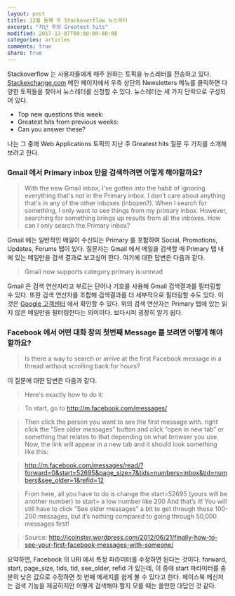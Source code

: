 ```yaml
---
layout: post
title: 12월 둘째 주 Stackoverflow 뉴스레터
excerpt: "지난 주의 Greatest hits"
modified: 2017-12-07T00:00:00-00:00
categories: articles
comments: true
share: true
---
```


Stackoverflow 는 사용자들에게 매주 원하는 토픽을 뉴스레터를 전송하고 있다. [Stackexchange.com](https://stackexchange.com/) 메인 페이지에서 우측 상단의 Newsletters 메뉴를 클릭하면 다양한 토픽들을 찾아서 뉴스레터를 신청할 수 있다. 뉴스레터는 세 가지 단락으로 구성되어 있다.
- Top new questions this week:
- Greatest hits from previous weeks:
- Can you answer these?

나는 그 중에 Web Applications 토픽의 지난 주 Greatest hits 질문 두 가지를 소개해보려고 한다.

### Gmail 에서 Primary inbox 만을 검색하려면 어떻게 해야할까요?

>With the new Gmail inbox, I've gotten into the habit of ignoring everything that's not in the Primary inbox. I don't care about anything that's in any of the other inboxes (inboxen?). When I search for something, I only want to see things from my primary inbox. However, searching for something brings up results from all the inboxes. How can I only search the Primary inbox?

Gmail 에는 일반적인 메일이 수신되는 Primary 를 포함하여 Social, Promotions, Updates, Forums 탭이 있다. 질문자는 Gmail 에서 메일을 검색할 때 Primary 탭 내에 있는 메일만을 검색 결과로 보고싶어 한다. 여기에 대한 답변은 다음과 같다.

>Gmail now supports
>category:primary is:unread

Gmail 은 검색 연산자라고 부르는 단어나 기호를 사용해 Gmail 검색결과를 필터링할 수 있다. 또한 검색 연산자를 조합해 검색결과를 더 세부적으로 필터링할 수도 있다. 이것은 [Google 고객센터](https://support.google.com/mail/answer/7190?hl=ko) 에서 확인할 수 있다. 위의 검색 연산자는 Primary 탭에 있는 읽지 않은 메일만을 필터링한다는 의미이다. 보다시피 굉장히 알기 쉽다.

### Facebook 에서 어떤 대화 창의 첫번째 Message 를 보려면 어떻게 해야할까요?

>Is there a way to search or arrive at the first Facebook message in a thread without scrolling back for hours?

이 질문에 대한 답변은 다음과 같다.

>Here's exactly how to do it:

>To start, go to http://m.facebook.com/messages/

>Then click the person you want to see the first message with. right click the ”See older messages” button and click “open in new tab” or something that relates to that depending on what browser you use. Now, the link will appear in a new tab and it should look something like this:

>http://m.facebook.com/messages/read/?forward=0&start=52695&page_size=7&tids=numbers=inbox&tid=numbers&see_older=1&refid=12

>From here, all you have to do is change the start=52695 (yours will be another number) to start= a low number like 200 And that’s it! You will still have to click ”See older messages” a bit to get through those 100-200 messages, but it’s nothing compared to going through 50,000 messages first!

>Source: http://jcoinster.wordpress.com/2012/06/21/finally-how-to-see-your-first-facebook-messages-with-someone/

요약하면, Facebook 의 URI 에서 특정 파라미터를 수정하면 된다는 것이다. forward, start, page_size, tids, tid, see_older, refid 가 있는데, 이 중에 start 파라미터를 충분히 낮은 값으로 수정하면 첫 번째 메세지를 쉽게 볼 수 있다고 한다. 페이스북 메신저는 검색 기능을 제공하지만 어떻게 검색해야 할지 모를 때는 쓸만한 대답인 것 같다.
